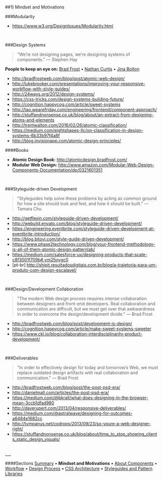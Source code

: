 ##1) Mindset and Motivations

###Modularity
- https://www.w3.org/DesignIssues/Modularity.html


<br/>


###Design Systems
> "We’re not designing pages, we’re designing systems of components." — Stephen Hay  

**People to keep an eye on:** [Brad Frost](http://bradfrost.com/) • [Nathan Curtis](http://www.eightshapes.com/nathan-curtis.html) • [Jina Bolton](http://jina.me/)

- http://bradfrostweb.com/blog/post/atomic-web-design/
- http://lukebrooker.com/presentations/improving-your-responsive-workflow-with-style-guides/
- http://24ways.org/2012/design-systems/
- https://css-tricks.com/design-systems-building-future/
- http://cognition.happycog.com/article/sweet-systems
- http://tao.wearefriday.com/engineering/frontend/component-approach/
- http://stuffandnonsense.co.uk/blog/about/an-extract-from-designing-atoms-and-elements
- http://trentwalton.com/2016/02/26/atomic-classification/
- https://medium.com/eightshapes-llc/on-classification-in-design-systems-6b33b97f4a8f
- http://blog.invisionapp.com/atomic-design-principles/

####Books
- **Atomic Design Book:** http://atomicdesign.bradfrost.com/
- **Modular Web Design:** http://www.amazon.com/Modular-Web-Design-Components-Documentation/dp/0321601351


<br/>


###Styleguide-driven Development
> "Styleguides help solve these problems by acting as common ground for how a site should look and feel, and how it should be built." — Tamara Chu  

- http://getflexin.com/styleguide-driven-development/
- http://webuild.envato.com/blog/styleguide-driven-development/
- https://engineering.eventbrite.com/styleguide-driven-development-at-eventbrite-introduction/
- http://blog.bitovi.com/style-guide-driven-development/
- https://www.phase2technology.com/blog/your-frontend-methodology-is-all-of-them-atomic-design-patternlab/
- https://medium.com/salesforce-ux/designing-products-that-scale-c8f3001f709b#.ym25oygc0
- [pt-br] http://shipit.resultadosdigitais.com.br/blog/a-trajetoria-para-um-produto-com-design-escalavel/


</br>


###Design/Development Collaboration
> "The modern Web design process requires intense collaboration between designers and front-end developers. Real collaboration and communication are difficult, but we must get over that awkwardness in order to overcome the design/development divide." — Brad Frost  

- http://bradfrostweb.com/blog/post/development-is-design/
- http://cognition.happycog.com/article/make-sweet-systems-sweeter
- https://www.ckl.io/blog/collaboration-interdisciplinarity-product-development/


</br>


###Deliverables
> "In order to effectively design for today and tomorrow’s Web, we must replace outdated design artifacts with real collaboration and communication." — Brad Frost  

- http://bradfrostweb.com/blog/post/the-post-psd-era/
- http://danielmall.com/articles/the-post-psd-era/
- https://medium.com/@bkrall/what-does-designing-in-the-browser-mean-3ccb1dfad980
- http://daverupert.com/2013/04/responsive-deliverables/
- https://medium.com/@astralwave/designing-for-outcomes-a6484e1682cc
- http://tympanus.net/codrops/2013/09/23/so-youre-a-web-designer-right/
- https://stuffandnonsense.co.uk/blog/about/time_to_stop_showing_clients_static_design_visuals/


<br/>
___

####Sections
[Summary](README.md) • **Mindset and Motivations** • [About Components](about-components.md) • [Workflow](workflow.md) • [Design Process](design-process.md) • [CSS Architecture](css-architecture.md) • [Styleguides and Pattern Libraries](styleguides-and-pattern-libraries.md)
